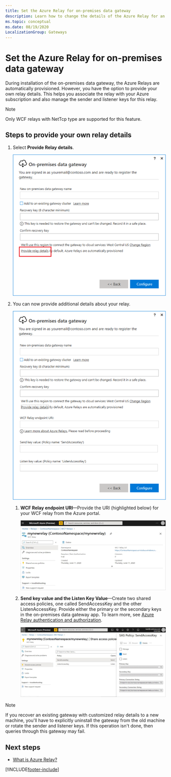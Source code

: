 ```yaml
---
title: Set the Azure Relay for on-premises data gateway
description: Learn how to change the details of the Azure Relay for an on-premises data gateway.
ms.topic: conceptual
ms.date: 08/19/2020
LocalizationGroup: Gateways
---
```


# Set the Azure Relay for on-premises data gateway

During installation of the on-premises data gateway, the Azure Relays are automatically provisioned. However, you have the option to provide your own relay details. This helps you associate the relay with your Azure subscription and also manage the sender and listener keys for this relay.

>[!NOTE]
> Only WCF relays with NetTcp type are supported for this feature.

## Steps to provide your own relay details

1. Select **Provide Relay details**.

   ![Select Provide Relay details.](media/service-gateway-azure-relay/configure-gateway-2.png)

2. You can now provide additional details about your relay.

   ![Provide additional relay details.](media/service-gateway-azure-relay/provide-relay-details.png)

   1. **WCF Relay endpoint URI**&mdash;Provide the URI (highlighted below) for your WCF relay from the Azure portal.

      ![Provide the WCF relay URI.](media/service-gateway-azure-relay/wfc-relay-uri.png)
  
   2. **Send key value and the Listen Key Value**&mdash;Create two shared access policies, one called SendAccessKey and the other ListenAccessKey. Provide either the primary or the secondary keys in the on-premises data gateway app. To learn more, see [Azure Relay authentication and authorization](/azure/azure-relay/relay-authentication-and-authorization).

       ![Send and listen access keys.](media/service-gateway-azure-relay/send-access-key-policy.png)

>[!Note]
>If you recover an existing gateway with customized relay details to a new machine, you'll have to explicitly uninstall the gateway from the old machine or rotate the sender and listener keys. If this operation isn't done, then queries through this gateway may fail.

## Next steps

- [What is Azure Relay?](/azure/azure-relay/relay-what-is-it)

[!INCLUDE[footer-include](../includes/footer-banner.md)]